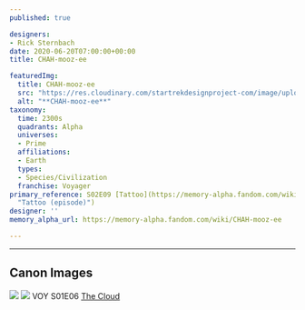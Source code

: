 ```yaml
---
published: true

designers:
- Rick Sternbach
date: 2020-06-20T07:00:00+00:00
title: CHAH-mooz-ee

featuredImg:
  title: CHAH-mooz-ee
  src: "https://res.cloudinary.com/startrekdesignproject-com/image/upload/v1592613071/Chah-mooz-ee.png"
  alt: "**CHAH-mooz-ee**"
taxonomy:
  time: 2300s
  quadrants: Alpha
  universes:
  - Prime
  affiliations:
  - Earth
  types:
  - Species/Civilization
  franchise: Voyager
primary_reference: S02E09 [Tattoo](https://memory-alpha.fandom.com/wiki/Tattoo_(episode)
  "Tattoo (episode)")
designer: ''
memory_alpha_url: https://memory-alpha.fandom.com/wiki/CHAH-mooz-ee

---
```

___
## Canon Images

![](https://res.cloudinary.com/startrekdesignproject-com/image/upload/v1592613070/CHAH-mooz-ee_Tattoo-1.jpg)
![](https://res.cloudinary.com/startrekdesignproject-com/image/upload/v1592689432/CHAH-mooz-ee_TheCloud-1.jpg) VOY S01E06 [The Cloud](https://memory-alpha.fandom.com/wiki/The_Cloud_(episode) "The Cloud (episode)") 